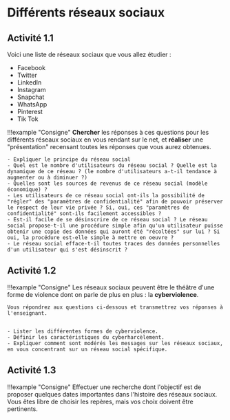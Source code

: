# Différents réseaux sociaux

## Activité 1.1

Voici une liste de réseaux sociaux que vous allez étudier :

- Facebook
- Twitter
- LinkedIn
- Instagram
- Snapchat
- WhatsApp
- Pinterest
- Tik Tok

!!!example "Consigne"
    **Chercher** les réponses à ces questions pour les différents réseaux sociaux en vous rendant sur le net, et **réaliser** une "présentation" recensant toutes les réponses que vous aurez obtenues.


    - Expliquer le principe du réseau social
    - Quel est le nombre d'utilisateurs du réseau social ? Quelle est la dynamique de ce réseau ? (le nombre d'utilisateurs a-t-il tendance à augmenter ou à diminuer ?)
    - Quelles sont les sources de revenus de ce réseau social (modèle économique) ?
    - Les utilisateurs de ce réseau social ont-ils la possibilité de "régler" des "paramètres de confidentialité" afin de pouvoir préserver le respect de leur vie privée ? Si, oui, ces "paramètres de confidentialité" sont-ils facilement accessibles ?
    - Est-il facile de se désinscrire de ce réseau social ? Le réseau social propose-t-il une procédure simple afin qu'un utilisateur puisse obtenir une copie des données qui auront été "récoltées" sur lui ? Si oui, la procédure est-elle simple à mettre en oeuvre ?
    - Le réseau social efface-t-il toutes traces des données personnelles d'un utilisateur qui s'est désinscrit ?

## Activité 1.2

!!!example "Consigne"
    Les réseaux sociaux peuvent être le théâtre d'une forme de violence dont on parle de plus en plus : la **cyberviolence**.

    Vous répondrez aux questions ci-dessous et transmettrez vos réponses à l'enseignant.


    - Lister les différentes formes de cyberviolence.
    - Définir les caractéristiques du cyberharcèlement.
    - Expliquer comment sont modérés les messages sur les réseaux sociaux, en vous concentrant sur un réseau social spécifique.

## Activité 1.3

!!!example "Consigne"
    Effectuer une recherche dont l'objectif est de proposer quelques dates importantes dans l'histoire des réseaux sociaux. Vous êtes libre de choisir les repères, mais vos choix doivent être pertinents.
